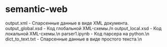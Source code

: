 # semantic-web

output.xml - Спарсенные данные в виде XML документа.
output_global.xsd - Код глобальной XML-схемы./n
output_local.xsd - Код локальной XML-схемы.\n
parser1.ipynb - Код парсера на python.\n
dict_to_text.txt - Спарсенные данные в виде простого текста.\n
